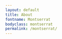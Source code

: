 ```yaml
---
layout: default
title: About
fontname: Montserrat
bodyclass: montserrat
permalink: /montserrat/
---
```

